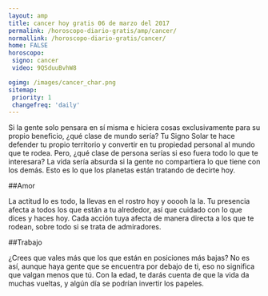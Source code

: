 ```yaml
---
layout: amp
title: cancer hoy gratis 06 de marzo del 2017 
permalink: /horoscopo-diario-gratis/amp/cancer/
normallink: /horoscopo-diario-gratis/cancer/
home: FALSE
horoscopo:
 signo: cancer
 video: 9QSduuBvhW8

ogimg: /images/cancer_char.png
sitemap:
 priority: 1
 changefreq: 'daily'
---
```



Si la gente solo pensara en sí misma e hiciera cosas exclusivamente para su propio beneficio, ¿qué clase de mundo sería? Tu Signo Solar te hace defender tu propio territorio y convertir en tu propiedad personal al mundo que te rodea. Pero, ¿qué clase de persona serías si eso fuera todo lo que te interesara? La vida sería absurda si la gente no compartiera lo que tiene con los demás. Esto es lo que los planetas están tratando de decirte hoy.

##Amor

La actitud lo es todo, la llevas en el rostro hoy y ooooh la la. Tu presencia afecta a todos los que están a tu alrededor, así que cuidado con lo que dices y haces hoy. Cada acción tuya afecta de manera directa a los que te rodean, sobre todo si se trata de admiradores.

##Trabajo

¿Crees que vales más que los que están en posiciones más bajas? No es así, aunque haya gente que se encuentra por debajo de ti, eso no significa que valgan menos que tú. Con la edad, te darás cuenta de que la vida da muchas vueltas, y algún día se podrían invertir los papeles.